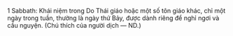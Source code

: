  1 Sabbath: Khái niệm trong Do Thái giáo hoặc một số tôn giáo khác, chỉ một ngày trong tuần, thường là ngày thứ Bảy, được dành riêng để nghỉ ngơi và cầu nguyện. (Chú thích của người dịch — ND.) 